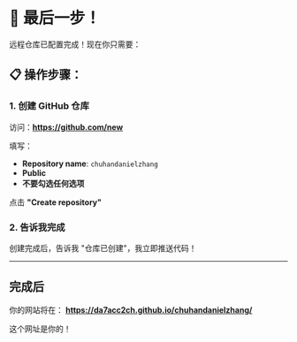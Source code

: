 # 🚀 最后一步！

远程仓库已配置完成！现在你只需要：

## 📋 操作步骤：

### 1. 创建 GitHub 仓库
访问：**https://github.com/new**

填写：
- **Repository name**: `chuhandanielzhang`
- **Public**
- **不要勾选任何选项**

点击 **"Create repository"**

### 2. 告诉我完成
创建完成后，告诉我 "仓库已创建"，我立即推送代码！

---

## 完成后

你的网站将在：
**https://da7acc2ch.github.io/chuhandanielzhang/**

这个网址是你的！

